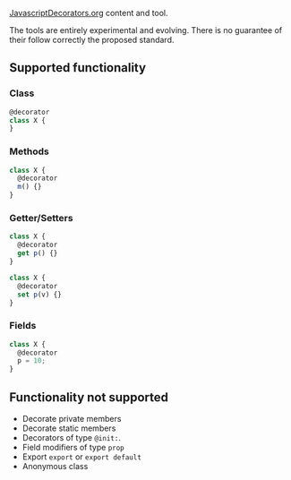 [JavascriptDecorators.org](https://JavascriptDecorators.org) content and tool.

The tools are entirely experimental and evolving. There is no guarantee of their follow correctly
the proposed standard.

## Supported functionality

### Class

```js
@decorator
class X {
}
```

### Methods

```js
class X {
  @decorator
  m() {}
}
```

### Getter/Setters

```js
class X {
  @decorator
  get p() {}
}
```

```js
class X {
  @decorator
  set p(v) {}
}
```

### Fields

```js
class X {
  @decorator
  p = 10;
}
```


## Functionality not supported

- Decorate private members
- Decorate static members
- Decorators of type `@init:`.
- Field modifiers of type `prop`
- Export `export` or `export default`
- Anonymous class